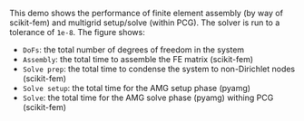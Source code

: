 This demo shows the performance of finite element assembly (by way of scikit-fem)
and multigrid setup/solve (within PCG).  The solver is run to a tolerance of `1e-8`.
The figure shows:

- `DoFs`: the total number of degrees of freedom in the system
- `Assembly`: the total time to assemble the FE matrix (scikit-fem)
- `Solve prep`: the total time to condense the system to non-Dirichlet nodes (scikit-fem)
- `Solve setup`: the total time for the AMG setup phase (pyamg)
- `Solve`: the total time for the AMG solve phase (pyamg) withing PCG (scikit-fem)
